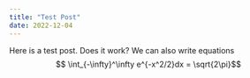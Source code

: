 ```yaml
---
title: "Test Post"
date: 2022-12-04
---
```


Here is a test post. Does it work? We can also write equations
$$ \int_{-\infty}^\infty e^{-x^2/2}dx = \sqrt{2\pi}$$
